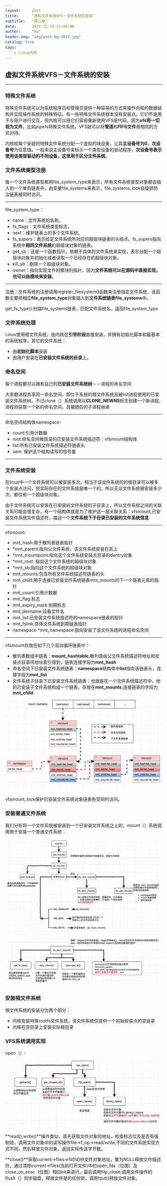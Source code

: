 ```yaml
---
layout:     post
title:      "虚拟文件系统VFS－文件系统的安装"
subtitle:   "第二章"
date:       2017-12-19 11:00:00
author:     "Xu"
header-img: "img/post-bg-2015.jpg"
catalog: true
tags:
    - Linux内核
---
```

## 虚拟文件系统VFS－文件系统的安装

***
### 特殊文件系统

特殊文件系统可以为系统程序员和管理员提供一种容易的方式来操作内核的数据结构并实现操作系统的特殊特征。有一些特殊文件系统根本没有安装点，它们不是用于与用户进行交互，但内核可以用它们容易重新使用VFS层代码，因为**vfs将一切视为文件**，比如pipefs特殊文件系统，VFS就可以将**管道**和**FIFO文件**用相同的方式对待。

内核给每个安装的特殊文件系统分配一个虚拟的块设备，让其**主设备号为0**，**次设备号**为任意值。一般来说主设备号来标示一个类型设备的驱动程序，**次设备号表示使用该类型驱动的不同设备，这里用于区分文件系统**。

### 文件系统类型注册

每一个文件系统类型都用file_system_type来表示，所有文件系统类型对象都会插入到一个单向链表中，由变量file_systems来表示，file_systems_lock自旋锁防治链表被同时访问。

***

file_system_type：

* name：文件系统的名称。
* fs_flags：文件系统类型标志。
* next：维护链表上的多个文件系统。
* fs_supers：表示给定文件系统所对应的超级块链表的头结点。fs_supers指向系统中**相同文件系统**的超级块对象的链表。
* get_sb：这是一个函数指针，依赖于具体的文件系统来实现，表示分配一个超级块对象并初始化或者读取一个已经存在的超级块对象。
* kill_sb：删除一个超级块对象。
* owner：指向实现文件的模块的指针，因为**文件系统可以在源码中直接实现，也可以由模块来安装**。

***

注册：文件系统的注册调用register_filesystem()函数来注册指定文件系统，该函数主要把相应**file_system_type**对象插入到**文件系统链表file_systems**中。

get_fs_type():扫描file_systems链表，匹配文件系统名，返回file_system_type

### 文件系统处理

Linux使用根文件系统，由内核在**引导阶段**直接安装，并拥有初始化脚本和最基本的系统程序，其它的文件系统：

* 由**初始化脚本**安装
* 由用户安装在**已安装文件系统的目录**上。

### 命名空间

每个进程都可以拥有自己的**已安装文件系统树**－－进程的命名空间

大多数进程共享同一命名空间，即位于系统的根文件系统且被init进程使用的已安装文件系统树。不过clone（）系统调用以**CLONE_NEWNS**标志创建一个新进程,进程将获取一个新的命名空间，且被随后的子进程继承

***
命名空间结构体namespace:

* count:引用计数器
* root:命名空间根目录的已安装文件系统描述符：vfsmount结构体
* list:所有已安装文件系统描述符链表头
* sem: 保护这个结构读写的信号量

***

### 文件系统安装

在linux中一个文件系统可以被安装多次，相当于该文件系统的的根目录可以被多个安装点访问，但实际存在的文件系统是唯一个的，所以无论文件系统被安装多少次，都仅有一个超级块对象。

由于文件系统可以安装在已安装的文件系统的子目录上，所以文件系统之间的关联关系可能会很复杂，有一个结构体就是为了维护这一层关联关系：vfsmount,已安装文件系统文件描述符，描述一个**文件系统下子目录已安装的文件系统信息**

***
vfsmount:

* mnt_hash:用于散列表链表指针
* *mnt_parent:指向父文件系统，该文件系统安装在其上
* *mnt_mountpoint:指向这个文件系统安装点目录的dentry对象
* *mnt_root: 指向这个文件系统的超级块对象
* *mnt_sb:指向这个文件系统的超级块对象
* mnt_mounts:包含所有文件系统描述符链表的头
* mnt_child:用于连接已安装文件系统链表mnt_mounts的下一个链表元素的指针
* mnt_count:引用计数器
* mnt_flag:标志
* mnt_expiry_mark:到期标志
* mnt_devname:设备文件名
* mnt_list:已安装文件系统描述符的namespace链表的指针
* mnt_fslink:具体文件系统到期链表指针
* namespace *mnt_namespace:指向安装了该文件系统的进程命名空间

***

vfsmount存放在如下几个双向循环链表中：

* 散列表数组中链表：**mount_hashtable**,散列值由父文件系统描述符地址和安装点目录项地址索引得到，链表连接字段为**mnt_hash**
* 命名空间下已安装文件系统链表：**namespace**结构体中**list**指向该链表头，连接字段为**mnt_list**
* 文件系统子目录下已安装文件系统链表：也就是在一个文件系统描述符中，他的已安装子文件系统构成一个链表，存放在**mnt_mounts**,连接链表的字段为**mnt_child**

![vfs_mnt_list](/img/vfs_mnt_list.png)

vfsmount_lock保护已安装文件系统对象链表免受同时访问。

### 安装普通文件系统
我们分析将一个文件系统被安装到一个已安装文件系统之上的，mount（）系统调用用于安装一个普通文件系统：

![mount](/img/mount.png)

![kern_mount](/img/kern_mount.png)

### 安装根文件系统
根文件系统的安装分为两个部分：

* 内核安装特殊rootfs文件系统，该文件系统仅提供一个初始安装点的空目录
* 内核在空目录上安装实际根目录

### VFS系统调用实现

open（）:

![open](/img/open.png)

**read(),write()**操作类似，首先获取文件对象的地址，检查标志位及是否有强制锁，调用文件对象中的读写操作file->f_op->read/write,不同的文件系统实现方式不同，然后释放文件对象，返回实际传送字节数。

**close()**获取current->files->fd[fd]中文件对象地址，置为NULL释放文件描述符，通过清除current->files(当前打开文件)中的open_fds（位图）及close_on_exec（位图）相应bit来进行。最后调用filp_close,调用文件操作的flush（）同步磁盘，释放文件是的任何锁，调用fput()释放文件对象。


